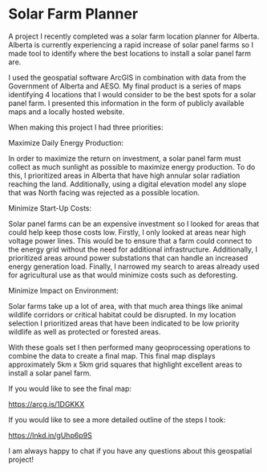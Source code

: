 # Solar Farm Planner


A project I recently completed was a solar farm location planner for Alberta. Alberta is currently experiencing a rapid increase of solar panel farms so I made tool to identify where the best locations to install a solar panel farm are.


I used the geospatial software ArcGIS in combination with data from the Government of Alberta and AESO. My final product is a series of maps identifying 4 locations that I would consider to be the best spots for a solar panel farm. I presented this information in the form of publicly available maps and a locally hosted website.


When making this project I had three priorities:

Maximize Daily Energy Production:

In order to maximize the return on investment, a solar panel farm must collect as much sunlight as possible to maximize energy production. To do this, I prioritized areas in Alberta that have high annular solar radiation reaching the land. Additionally, using a digital elevation model any slope that was North facing was rejected as a possible location.

Minimize Start-Up Costs:

Solar panel farms can be an expensive investment so I looked for areas that could help keep those costs low. Firstly, I only looked at areas near high voltage power lines. This would be to ensure that a farm could connect to the energy grid without the need for additional infrastructure. Additionally, I prioritized areas around power substations that can handle an increased energy generation load. Finally, I narrowed my search to areas already used for agricultural use as that would minimize costs such as deforesting.

Minimize Impact on Environment:

Solar farms take up a lot of area, with that much area things like animal wildlife corridors or critical habitat could be disrupted. In my location selection I prioritized areas that have been indicated to be low priority wildlife as well as protected or forested areas.


With these goals set I then performed many geoprocessing operations to combine the data to create a final map. This final map displays approximately 5km x 5km grid squares that highlight excellent areas to install a solar panel farm.


If you would like to see the final map:

https://arcg.is/1DGKKX

If you would like to see a more detailed outline of the steps I took:

https://lnkd.in/gUhp6p9S



I am always happy to chat if you have any questions about this geospatial project!
